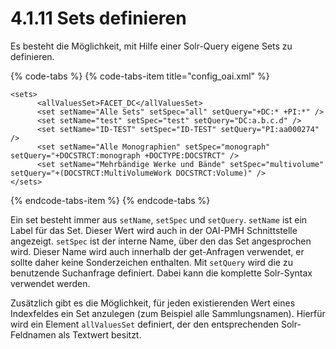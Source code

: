 # 4.1.11 Sets definieren

Es besteht die Möglichkeit, mit Hilfe einer Solr-Query eigene Sets zu definieren.

{% code-tabs %}
{% code-tabs-item title="config\_oai.xml" %}
```markup
<sets>
      <allValuesSet>FACET_DC</allValuesSet>
      <set setName="Alle Sets" setSpec="all" setQuery="+DC:* +PI:*" />
      <set setName="test" setSpec="test" setQuery="DC:a.b.c.d" />
      <set setName="ID-TEST" setSpec="ID-TEST" setQuery="PI:aa000274" />
      <set setName="Alle Monographien" setSpec="monograph"   setQuery="+DOCSTRCT:monograph +DOCTYPE:DOCSTRCT" />
      <set setName="Mehrbändige Werke und Bände" setSpec="multivolume" setQuery="+(DOCSTRCT:MultiVolumeWork DOCSTRCT:Volume)" />
</sets>
```
{% endcode-tabs-item %}
{% endcode-tabs %}

Ein set besteht immer aus `setName`, `setSpec` und `setQuery`. `setName` ist ein Label für das Set. Dieser Wert wird auch in der OAI-PMH Schnittstelle angezeigt. `setSpec` ist der interne Name, über den das Set angesprochen wird. Dieser Name wird auch innerhalb der get-Anfragen verwendet, er sollte daher keine Sonderzeichen enthalten. Mit `setQuery` wird die zu benutzende Suchanfrage definiert. Dabei kann die komplette Solr-Syntax verwendet werden.

Zusätzlich gibt es die Möglichkeit, für jeden existierenden Wert eines Indexfeldes ein Set anzulegen \(zum Beispiel alle Sammlungsnamen\). Hierfür wird ein Element `allValuesSet` definiert, der den entsprechenden Solr-Feldnamen als Textwert besitzt.

